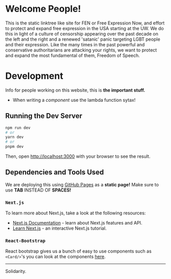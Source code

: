 # Welcome People!

This is the static linktree like site for FEN or Free Expression Now, and effort to protect and expand free expression in the USA starting at the UW. We do this in light of a culture of censorship appearing over the past decade on the left and the right and a renewed 'satanic' panic targeting LGBT people and their expression. Like the many times in the past powerful and conservative authoritarians are attacking your rights, we want to protect and expand the most fundamental of them, Freedom of Speech.

# Development

Info for people working on this website, this is **the important stuff.**

- When writing a _component_ use the lambda function sytax!

## Running the Dev Server

```bash
npm run dev
# or
yarn dev
# or
pnpm dev
```

Then, open [http://localhost:3000](http://localhost:3000) with your browser to see the result.

<!-- You can start editing the page by modifying `pages/index.tsx`. The page auto-updates as you edit the file.

[API routes](https://nextjs.org/docs/api-routes/introduction) can be accessed on [http://localhost:3000/api/hello](http://localhost:3000/api/hello). This endpoint can be edited in `pages/api/hello.ts`.

The `pages/api` directory is mapped to `/api/*`. Files in this directory are treated as [API routes](https://nextjs.org/docs/api-routes/introduction) instead of React pages.

This project uses [`next/font`](https://nextjs.org/docs/basic-features/font-optimization) to automatically optimize and load Inter, a custom Google Font. -->

## Dependencies and Tools Used

We are deploying this using [GitHub Pages](#todo) as a **static page!** Make sure to use **TAB** INSTEAD OF **SPACES!**

### `Next.js`

To learn more about Next.js, take a look at the following resources:

- [Next.js Documentation](https://nextjs.org/docs) - learn about Next.js features and API.
- [Learn Next.js](https://nextjs.org/learn) - an interactive Next.js tutorial.

### `React-Bootstrap`

React bootstrap gives us a bunch of easy to use components such as `<Card/>`'s you can look at the components [here](https://react-bootstrap.github.io/components/).

<!-- ## Deploy on Vercel

The easiest way to deploy your Next.js app is to use the [Vercel Platform](https://vercel.com/new?utm_medium=default-template&filter=next.js&utm_source=create-next-app&utm_campaign=create-next-app-readme) from the creators of Next.js.

Check out our [Next.js deployment documentation](https://nextjs.org/docs/deployment) for more details. -->

---

Solidarity.
